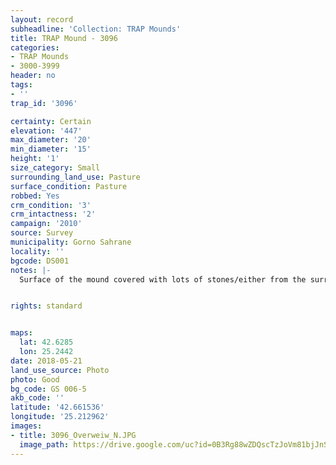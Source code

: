 ```yaml
---
layout: record
subheadline: 'Collection: TRAP Mounds'
title: TRAP Mound - 3096
categories:
- TRAP Mounds
- 3000-3999
header: no
tags:
- ''
trap_id: '3096'

certainty: Certain
elevation: '447'
max_diameter: '20'
min_diameter: '15'
height: '1'
size_category: Small
surrounding_land_use: Pasture
surface_condition: Pasture
robbed: Yes
crm_condition: '3'
crm_intactness: '2'
campaign: '2010'
source: Survey
municipality: Gorno Sahrane
locality: ''
bgcode: DS001
notes: |-
  Surface of the mound covered with lots of stones/either from the surrounding pasture or from the mound.


rights: standard


maps:
  lat: 42.6285
  lon: 25.2442
date: 2018-05-21
land_use_source: Photo
photo: Good
bg_code: GS 006-5
akb_code: ''
latitude: '42.661536'
longitude: '25.212962'
images:
- title: 3096_Overweiw_N.JPG
  image_path: https://drive.google.com/uc?id=0B3Rg88wZDQscTzJoVm81bjJnS2s
---
```

